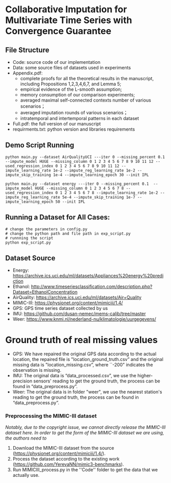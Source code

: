 # Collaborative Imputation for Multivariate Time Series with Convergence Guarantee


## File Structure

+ Code: source code of our implementation
+ Data: some source files of datasets used in experiments
+ Appendix.pdf: 
  - complete proofs for all the theoretical results in the manuscript, including Propositions 1,2,3,4,6,7, and Lemma 5; 
  - empirical evidence of the L-smooth assumption; 
  - memory consumption of our comparison experiments;
  - averaged maximal self-connected contexts number of various scenarios；
  - averaged imputation rounds of various scenarios；
  - intratemporal and intertemporal patterns in each dataset
+ Full.pdf: the full version of our manuscript
+ requirments.txt: python version and libraries requirements

## Demo Script Running
```
python main.py --dataset AirQualityUCI ---iter 0 --missing_percent 0.1  --impute_model HUGE --missing_column 0 1 2 3 4 5 6 7 8 9 10 11 12 --used_regression_index 0 1 2 3 4 5 6 7 8 9 10 11 12 --impute_learning_rate 1e-2 --impute_reg_learning_rate 1e-2 --impute_skip_training 1e-4 --impute_learning_epoch 30 --init IPL
```

```
python main.py --dataset energy ---iter 0 --missing_percent 0.1  --impute_model HUGE --missing_column 0 1 2 3 4 5 6 7 8 --used_regression_index 0 1 2 3 4 5 6 7 8 --impute_learning_rate 1e-2 --impute_reg_learning_rate 5e-4 --impute_skip_training 1e-7 --impute_learning_epoch 50 --init IPL
```

## Running a Dataset for All Cases:
```
# change the parameters in config.py
# change the python path and file path in exp_script.py
# runnning the script
python exp_script.py
```

## Dataset Source
* Energy: https://archive.ics.uci.edu/ml/datasets/Appliances%20energy%20prediction
* Ethanol: http://www.timeseriesclassification.com/description.php?Dataset=EthanolConcentration
* AirQuality: https://archive.ics.uci.edu/ml/datasets/Air+Quality
* MIMIC-III: https://physionet.org/content/mimiciii/1.4/
* GPS: GPS time series dataset collected by us
* IMU: https://github.com/dusan-nemec/mems-calib/tree/master
* Weer: https://www.knmi.nl/nederland-nu/klimatologie/uurgegevens/

# Ground truth of real missing values
* GPS: We have repaired the original GPS data according to the actual location, the repaired file is "location_ground_truth.csv” and the original missing data is "location_missing.csv”, where ``-200" indicates the observation is missing.
* IMU: The original data is “data_processed.csv”, we use the higher-precision sensors' reading to get the ground truth, the process can be found in “data_preprocess.py”. 
* Weer: The original data is in folder "weer", we use the nearest station's reading to get the ground truth, the process can be found in “data_preprocess.py”. 


### Preprocessing the MIMIC-III dataset
*Notably, due to the copyright issue, we cannot directly release the MIMIC-III dataset here. In order to get the form of the MIMIC-III dataset we are using, the authors need to*
1. Download the MIMIC-III dataset from the source (https://physionet.org/content/mimiciii/1.4/).
2. Process the dataset according to the existing work (https://github.com/YerevaNN/mimic3-benchmarks).
3. Run MIMICIII_process.py in the  ''Code'' folder to get the data that we actually use.
